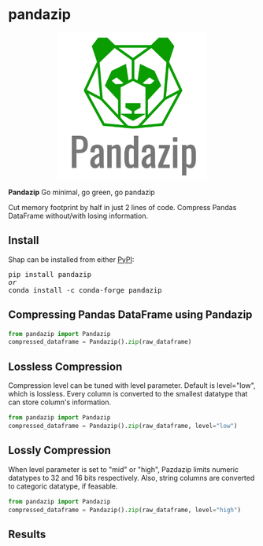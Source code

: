 # pandazip






<p align="center">
  <img src="https://github.com/meetyildiz/pandazip/blob/master/logo-2.png?raw=true" width="300" />
</p>

**Pandazip**
Go minimal, go green, go pandazip

Cut memory footprint by half in just 2 lines of code. Compress Pandas DataFrame without/with losing information.


## Install

Shap can be installed from either [PyPI](https://pypi.org/project/pandazip):

<pre>
pip install pandazip
<i>or</i>
conda install -c conda-forge pandazip
</pre>

## Compressing Pandas DataFrame using Pandazip

```python
from pandazip import Pandazip
compressed_dataframe = Pandazip().zip(raw_dataframe)
```

## Lossless Compression

Compression level can be tuned with level parameter. Default is level="low", which is lossless. Every column is converted to the smallest datatype that can store column's information.

```python
from pandazip import Pandazip
compressed_dataframe = Pandazip().zip(raw_dataframe, level="low")
```

## Lossly Compression

When level parameter is set to "mid" or "high", Pazdazip limits numeric datatypes to 32 and 16 bits respectively. Also, string columns are converted to categoric datatype, if feasable.

```python
from pandazip import Pandazip
compressed_dataframe = Pandazip().zip(raw_dataframe, level="high")
```

## Results
